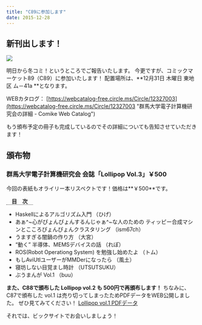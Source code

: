 ```yaml
---
title: "C89に参加します"
date: 2015-12-28
---
```


## 新刊出します！

[![](//www.iggg.org/wp-content/uploads/2015/12/IMG_20151228_192342-169x300.jpg)](//www.iggg.org/wp-content/uploads/2015/12/IMG_20151228_192342.jpg)

明日から冬コミ！というところでご報告いたします。
今更ですが、コミックマーケット89（C89）に参加いたします！
配置場所は、**12月31日 木曜日 東地区 ム－41a **となります。

WEBカタログ：
[https://webcatalog-free.circle.ms/Circle/12327003](https://webcatalog-free.circle.ms/Circle/12327003 "群馬大学電子計算機研究会の詳細 - Comike Web Catalog")

もう頒布予定の冊子も完成しているのでその詳細についても告知させていただきます！

## 頒布物

### 群馬大学電子計算機研究会 会誌「Lollipop Vol.3」￥500

今回の表紙もオライリー本リスペクトです！価格は**￥500**です。

<span style="border-bottom: dotted 1px; font-weight: bold; margin: 0px 0px 5px 0px;">　目　次　</span>

* Haskellによるアルゴリズム入門 （ひげ）
* あぁ^~心がぴょんぴょんするんじゃぁ^~な人のための ティッピー合成マシンとこころぴょんぴょんクラスタリング （ism67ch）
* うますぎる闇鍋の作り方 （大宮）
* “動く” 半導体、MEMSデバイスの話 （れぽ）
* ROS(Robot Operationg System) を勉強し始めたよ （トム）
* もしAviUtlユーザーがMMDerになったら （風土）
* 寝坊しない目覚まし時計 （UTSUTSUKU）
* ぶうまんが Vol.1 （buu）

**また、C88で頒布した Lollipop vol.2 も 500円で再頒布します！**
ちなみに、C87で頒布した vol.1 は売り切ってしまったためPDFデータをWEB公開しました。
ぜひ見てみてください！
[Lollipop vol.1 PDFデータ](http://ftp.iggg.org/public/comiket/lollipop_vol1.pdf)

それでは、ビックサイトでお会いしましょう！